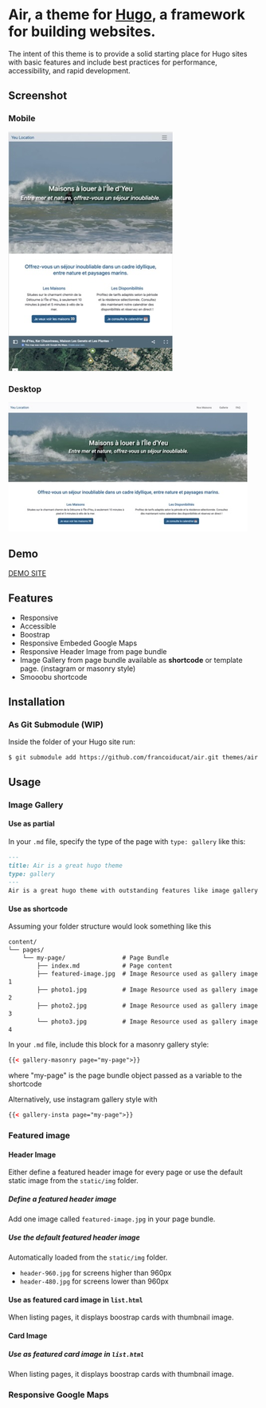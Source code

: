 # Air, a theme for [Hugo](https://gohugo.io/), a framework for building websites.

The intent of this theme is to provide a solid starting place for Hugo sites with basic features and include best practices for performance, accessibility, and rapid development.

## Screenshot

 ### Mobile
![screenshot](static/img/hugo-air-theme-mobile.jpg)
 
 ### Desktop
![screenshot](static/img/hugo-air-theme-desktop.jpg)

## Demo

[DEMO SITE](https://yeulocation.ducatillon.net/)

## Features

- Responsive
- Accessible
- Boostrap
- Responsive Embeded Google Maps
- Responsive Header Image from page bundle
- Image Gallery from page bundle available as **shortcode** or template page. (instagram or masonry style)
- Smooobu shortcode


## Installation

### As Git Submodule (WIP)

Inside the folder of your Hugo site run:

```
$ git submodule add https://github.com/francoiducat/air.git themes/air
```

## Usage

### Image Gallery

#### Use as partial
In your `.md` file, specify the type of the page with `type: gallery` like this:

```md
---
title: Air is a great hugo theme
type: gallery
---
Air is a great hugo theme with outstanding features like image gallery from page bundle
```

#### Use as shortcode

Assuming your folder structure would look something like this

```
content/
└── pages/
    └── my-page/                # Page Bundle
        ├── index.md            # Page content
        ├── featured-image.jpg  # Image Resource used as gallery image 1
        ├── photo1.jpg          # Image Resource used as gallery image 2
        ├── photo2.jpg          # Image Resource used as gallery image 3
        └── photo3.jpg          # Image Resource used as gallery image 4
````

In your `.md` file, include this block for a masonry gallery style:

```html
{{< gallery-masonry page="my-page">}}
```

where "my-page" is the page bundle object passed as a variable to the shortcode

Alternatively, use instagram gallery style with
```html
{{< gallery-insta page="my-page">}}
```


### Featured image

#### Header Image
Either define a featured header image for every page or use the default static image from the `static/img` folder.

##### Define a featured header image
Add one image called `featured-image.jpg` in your page bundle.

##### Use the default featured header image
Automatically loaded from the `static/img` folder.
- `header-960.jpg` for screens higher than 960px
- `header-480.jpg` for screens lower than 960px

#### Use as featured card image in `list.html`
When listing pages, it displays boostrap cards with thumbnail image.

#### Card Image

##### Use as featured card image in `list.html`
When listing pages, it displays boostrap cards with thumbnail image.

### Responsive Google Maps
